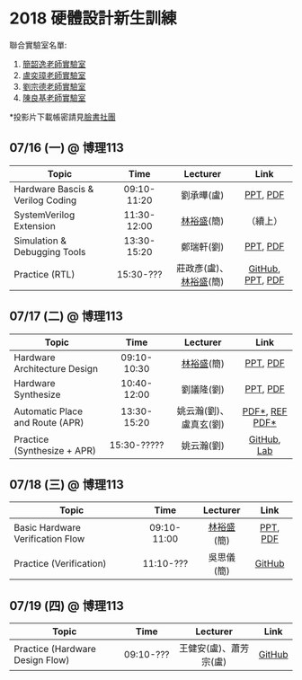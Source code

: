 # 2018 硬體設計新生訓練
聯合實驗室名單:
1. [簡韶逸老師實驗室](http://media.ee.ntu.edu.tw/)
1. [盧奕璋老師實驗室](http://async.ee.ntu.edu.tw/)
1. [劉宗德老師實驗室](http://www.ee.ntu.edu.tw/profile?id=1020909#)
1. [陳良基老師實驗室](http://video.ee.ntu.edu.tw/)

*投影片下載帳密請見[臉書社團](https://www.facebook.com/groups/962813393893009/permalink/967054023468946/)

## 07/16 (一) @ 博理113
|Topic|Time|Lecturer|Link|
|---|:---:|:---:|:---:|
|Hardware Bascis & Verilog Coding|09:10-11:20|劉承曄(盧)|[PPT](http://media.ee.ntu.edu.tw/crash_course/2018/vlsi/verilog_and_sv.pptx), [PDF](http://media.ee.ntu.edu.tw/crash_course/2018/vlsi/verilog_and_sv.pdf)|
|SystemVerilog Extension|11:30-12:00|[林裕盛](https://johnjohnlin.github.io/)(簡)|（續上）|
|Simulation & Debugging Tools|13:30-15:20|鄭瑞軒(劉)|[PPT](http://media.ee.ntu.edu.tw/crash_course/2018/vlsi/simulation_and_debug.pptx), [PDF](http://media.ee.ntu.edu.tw/crash_course/2018/vlsi/simulation_and_debug.pdf)|
|Practice (RTL)|15:30-???|莊政彥(盧)、[林裕盛](https://johnjohnlin.github.io/)(簡)|[GitHub](https://github.com/mediaic/VLSI_Lab1), [PPT](http://media.ee.ntu.edu.tw/crash_course/2018/vlsi/Lab1.pptx), [PDF](http://media.ee.ntu.edu.tw/crash_course/2018/vlsi/Lab1.pdf)|

## 07/17 (二) @ 博理113
|Topic|Time|Lecturer|Link|
|---|:---:|:---:|:---:|
|Hardware Architecture Design|09:10-10:30|[林裕盛](https://johnjohnlin.github.io/)(簡)|[PPT](http://media.ee.ntu.edu.tw/crash_course/2018/vlsi/hardware_architecture_design.pptx), [PDF](http://media.ee.ntu.edu.tw/crash_course/2018/vlsi/hardware_architecture_design.pdf)|
|Hardware Synthesize|10:40-12:00|劉議隆(劉)|[PPT](http://media.ee.ntu.edu.tw/crash_course/2018/vlsi/VLSI-Crash-Course-Synthesis.pptx), [PDF](http://media.ee.ntu.edu.tw/crash_course/2018/vlsi/VLSI-Crash-Course-Synthesis.pdf)|
|Automatic Place and Route (APR)|13:30-15:20|姚云瀚(劉)、盧真玄(劉)|[PDF*](http://media.ee.ntu.edu.tw/crash_course/2018/vlsi/secret/APR.pdf), [REF PDF*](http://media.ee.ntu.edu.tw/crash_course/2018/vlsi/secret/CIC_edi.pdf)|
|Practice (Synthesize + APR)|15:30-?????|姚云瀚(劉)|[GitHub](https://github.com/mediaic/VLSI_Lab1), [Lab](http://media.ee.ntu.edu.tw/crash_course/2018/vlsi/Lab1_syn.zip)|

## 07/18 (三) @ 博理113
|Topic|Time|Lecturer|Link|
|---|:---:|:---:|:---:|
|Basic Hardware Verification Flow|09:10-11:00|[林裕盛](https://johnjohnlin.github.io/)(簡)|[PPT](http://media.ee.ntu.edu.tw/crash_course/2018/vlsi/basic_hardware_verification_flow.pptx), [PDF](http://media.ee.ntu.edu.tw/crash_course/2018/vlsi/basic_hardware_verification_flow.pdf)|
|Practice (Verification)|11:10-???|吳思儀(簡)|[GitHub](https://github.com/mediaic/VLSI_Lab2)|

## 07/19 (四) @ 博理113
|Topic|Time|Lecturer|Link|
|---|:---:|:---:|:---:|
|Practice (Hardware Design Flow)|09:10-???|王健安(盧)、蕭芳宗(盧)|[GitHub](https://github.com/mediaic/VLSI_Lab2)|
